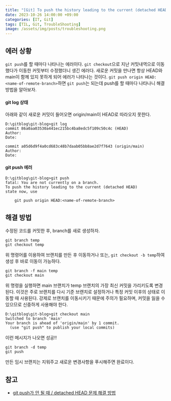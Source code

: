 ```yaml
---
title: "[Git] To push the history leading to the current (detached HEAD)"
date: 2023-10-26 14:00:00 +09:00
categories: [IT, Git]
tags: [TIL, Git, TroubleShooting]
image: /assets/img/posts/troubleshooting.png
---
```



## 에러 상황
`git push`를 할 때마다 나타나는 에러이다. `git checkout`으로 지난 커밋내역으로 이동했다가 이동한 커밋부터 수정했더니 생긴 에러다. 새로운 커밋을 만나면 항상 HEAD와 main이 함께 있지 못하게 되어 에러가 나타나는 것이다.  `git push origin HEAD:<name-of-remote-branch>`하면 `git push`는 되는데 push를 할 때마다 나타나니 해결방법을 알아보자.

#### git log 상태
아래와 같이 새로운 커밋이 들어오면 origin/main이 HEAD로 따라오지 못한다.
```shell
D:\gitblog\git-blog>git log
commit 86a0aa03530a441ec215bc4ba8edc5f109c50c4c (HEAD)
Author:
Date:

commit a05d6d9f4a0cd683c48b7daab05bb8ae2d7f7643 (origin/main)
Author:
Date:
```

#### git push 에러

```shell
D:\gitblog\git-blog>git push
fatal: You are not currently on a branch.
To push the history leading to the current (detached HEAD)
state now, use

    git push origin HEAD:<name-of-remote-branch>
```

## 해결 방법
수정된 코드를 커밋한 후, branch를 새로 생성하자.
```shell
git branch temp 
git checkout temp
```
위 명령어를 이용하여 브랜치를 만든 후 이동하거나 또는, `git checkout -b temp`하여 생성 후 바로 이동이 가능하다. 

```shell
git branch -f main temp
git checkout main
```
위 명령을 실행하면 main 브랜치가 temp 브랜치의 가장 최신 커밋을 가리키도록 변경된다. 이것은 주로 브랜치를 다시 기준 브랜치로 설정하거나 특정 커밋 이후의 상태로 이동할 때 사용된다. 강제로 브랜치를 이동시키기 때문에 주의가 필요하며, 커밋을 잃을 수 있으므로 신중하게 사용해야 한다.

```shell
D:\gitblog\git-blog>git checkout main
Switched to branch 'main'
Your branch is ahead of 'origin/main' by 1 commit.
  (use "git push" to publish your local commits)
```
이런 메시지가 나오면 성공!!

```shell
git branch -d temp
git push
```
만든 임시 브랜치는 지워주고 새로운 변경사항을 푸시해주면 완료이다.


## 참고
+ [git push가 안 될 때 / detached HEAD 문제 해결 방법](https://aroma-dev.tistory.com/4)
